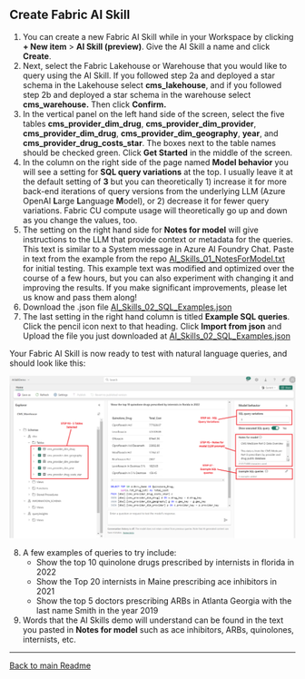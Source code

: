 ## Create Fabric AI Skill

1. You can create a new Fabric AI Skill while in your Workspace by clicking **+ New item** > **AI Skill (preview)**. Give the AI Skill a name and click **Create**.
2. Next, select the Fabric Lakehouse or Warehouse that you would like to query using the AI Skill. If you followed step 2a and deployed a star schema in the Lakehouse select **cms_lakehouse**, and if you followed step 2b and deployed a star schema in the warehouse select **cms_warehouse.** Then click **Confirm.**
3. In the vertical panel on the left hand side of the screen, select the five tables **cms_provider_dim_drug**, **cms_provider_dim_provider**, **cms_provider_dim_drug**, **cms_provider_dim_geography**, **year**, and **cms_provider_drug_costs_star**. The boxes next to the table names should be checked green. Click **Get Started** in the middle of the screen.
4. In the column on the right side of the page named **Model behavior** you will see a setting for **SQL query variations** at the top. I usually leave it at the default setting of **3** but you can theoretically 1) increase it for more back-end iterations of query versions from the underlying LLM (Azure OpenAI **L**arge **L**anguage **M**odel), or 2) decrease it for fewer query variations. Fabric CU compute usage will theoretically go up and down as you change the values, too.
5. The setting on the right hand side for **Notes for model** will give instructions to the LLM that provide context or metadata for the queries. This text is similar to a System message in Azure AI Foundry Chat. Paste in text from the example from the repo [AI_Skills_01_NotesForModel.txt](../scripts/AI_Skills_01_NotesForModel.txt) for initial testing. This example text was modified and optimized over the course of a few hours, but you can also experiment with changing it and improving the results. If you make significant improvements, please let us know and pass them along! 
6. Download the .json file [AI_Skills_02_SQL_Examples.json](../scripts/AI_Skills_02_SQL_Examples.json)
7. The last setting in the right hand column is titled **Example SQL queries**. Click the pencil icon next to that heading. Click **Import from json** and Upload the file you just downloaded at [AI_Skills_02_SQL_Examples.json](../scripts/AI_Skills_02_SQL_Examples.json) 

Your Fabric AI Skill is now ready to test with natural language queries, and should look like this:

![analytics-bi-directlake](../Images/AIskills_screenshot.png) 

8. A few examples of queries to try include:
   - Show the top 10 quinolone drugs prescribed by internists in florida in 2022
   - Show the Top 20 internists in Maine prescribing ace inhibitors in 2021
   - Show the top 5 doctors prescribing ARBs in Atlanta Georgia with the last name Smith in the year 2019
10. Words that the AI Skills demo will understand can be found in the text you pasted in **Notes for model** such as ace inhibitors, ARBs, quinolones, internists, etc. 

*** 
[Back to main Readme](../Readme.md#step-5-create-AI-skill)
